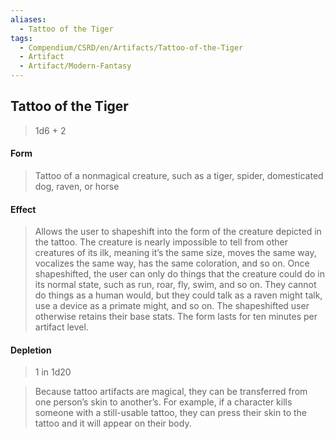 ```yaml
---
aliases:
  - Tattoo of the Tiger
tags:
  - Compendium/CSRD/en/Artifacts/Tattoo-of-the-Tiger
  - Artifact
  - Artifact/Modern-Fantasy
---
```

  
    
## Tattoo of the Tiger  
  
>1d6 + 2  
#### Form  
>Tattoo of a nonmagical creature, such as a tiger, spider, domesticated dog, raven, or horse  
#### Effect  
>Allows the user to shapeshift into the form of the creature depicted in the tattoo. The creature is nearly impossible to tell from other creatures of its ilk, meaning it’s the same size, moves the same way, vocalizes the same way, has the same coloration, and so on. Once shapeshifted, the user can only do things that the creature could do in its normal state, such as run, roar, fly, swim, and so on. They cannot do things as a human would, but they could talk as a raven might talk, use a device as a primate might, and so on. The shapeshifted user otherwise retains their base stats. The form lasts for ten minutes per artifact level.  
  
#### Depletion   
>1 in 1d20   
>Because tattoo artifacts are magical, they can be transferred from one person’s skin to another’s. For example, if a character kills someone with a still-usable tattoo, they can press their skin to the tattoo and it will appear on their body.  
